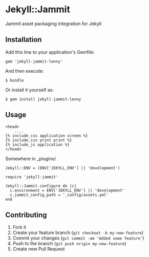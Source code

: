 # Jekyll::Jammit

Jammit asset packaging integration for Jekyll

## Installation

Add this line to your application's Gemfile:

    gem 'jekyll-jammit-lenny'

And then execute:

    $ bundle

Or install it yourself as:

    $ gem install jekyll-jammit-lenny

## Usage

    <head>
        ....
	{% include_css application screen %}
	{% include_css print print %}
	{% include_js application %}
    </head>

Somewhere in _plugins/

    Jekyll::ENV = (ENV['JEKYLL_ENV'] || 'development')
    
    require 'jekyll-jammit'
    
    Jekyll::Jammit.configure do |c|
      c.environment = ENV['JEKYLL_ENV'] || 'development'
      c.jammit_config_path = '_config/assets.yml'
    end

## Contributing

1. Fork it
2. Create your feature branch (`git checkout -b my-new-feature`)
3. Commit your changes (`git commit -am 'Added some feature'`)
4. Push to the branch (`git push origin my-new-feature`)
5. Create new Pull Request
